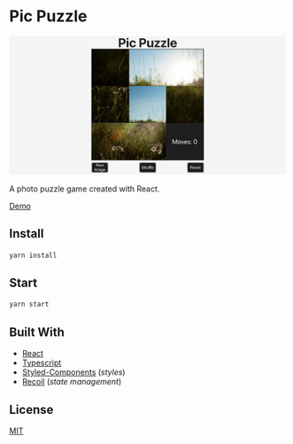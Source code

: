 # Pic Puzzle

<img src='./src/images/pic-puzzle-main.png' alt='project screenshot' width='500px' height='250px'>

A photo puzzle game created with React.

[Demo](https://pic-puzzle.web.app/)

## Install

```bash
yarn install
```

## Start

```bash
yarn start
```

## Built With

* [React](https://reactjs.org)
* [Typescript](https://www.typescriptlang.org/)
* [Styled-Components](https://styled-components.com) (_styles_)
* [Recoil](https://recoiljs.org) (_state management_)

## License

[MIT](https://choosealicense.com/licenses/mit/)
